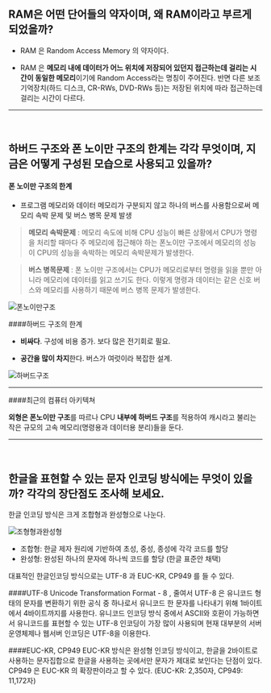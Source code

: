 
## RAM은 어떤 단어들의 약자이며, 왜 RAM이라고 부르게 되었을까?

* RAM 은 Random Access Memory 의 약자이다.

* RAM 은 **메모리 내에 데이터가 어느 위치에 저장되어 있던지 접근하는데 걸리는 시간이 동일한 메모리**이기에 Random Access라는 명칭이 주어진다. 반면 다른 보조기억장치(하드 디스크, CR-RWs, DVD-RWs 등)는 저장된 위치에 따라 접근하는데 걸리는 시간이 다르다.
  
 ---
 <br>
 
## 하버드 구조와 폰 노이만 구조의 한계는 각각 무엇이며, 지금은 어떻게 구성된 모습으로 사용되고 있을까?

#### 폰 노이만 구조의 한계

* 프로그램 메모리와 데이터 메모리가 구분되지 않고 하나의 버스를 사용함으로써 메모리 속박 문제 및 버스 병목 문제 발생

> **메모리 속박문제** : 메모리 속도에 비해 CPU 성능이 빠른 상황에서 CPU가 명령을 처리할 때마다 주 메모리에 접근해야 하는 폰노이만 구조에서 메모리의 성능이 CPU의 성능을 속박하는 메모리 속박문제가 발생한다.

> **버스 병목문제** : 폰 노이만 구조에서는 CPU가 메모리로부터 명령을 읽을 뿐만 아니라 메모리에 데이터를 읽고 쓰기도 한다.  이렇게 명령과 데이터는 같은 신호 버스와 메모리를 사용하기 때문에 버스 병목 문제가 발생한다. 

![폰노이만구조](http://cfile25.uf.tistory.com/image/1626FA4C4DABE40F100995)

####하버드 구조의 한계

* **비싸다**. 구성에 비용 증가. 보다 많은 전기회로 필요.

* **공간을 많이 차지**한다. 버스가 여럿이라 복잡한 설계.

![하버드구조](http://cfile9.uf.tistory.com/image/1129F34C4DABE40F079284)

---

####최근의 컴퓨터 아키텍쳐

**외형은 폰노이만 구조**를 따르나 CPU **내부에 하버드 구조**를 적용하여 캐시라고 불리는 작은 규모의 고속 메모리(명령용과 데이터용 분리)들을 둔다.

---

<br>

## 한글을 표현할 수 있는 문자 인코딩 방식에는 무엇이 있을까? 각각의 장단점도 조사해 보세요.

한글 인코딩 방식은 크게 조합형과 완성형으로 나눈다.

![조형형과완성형](http://cfile1.uf.tistory.com/image/24144A485471E06F24FE20)

* 조합형: 한글 제자 원리에 기반하여 초성, 중성, 종성에 각각 코드를 할당
* 완성형: 완성된 하나의 문자에 하나씩 코드를 할당 (한글 표준안 채택)

대표적인 한글인코딩 방식으로는 UTF-8 과 EUC-KR, CP949 를 들 수 있다.

####UTF-8
Unicode Transformation Format - 8 , 줄여서 UTF-8 은 유니코드 형태의 문자를 변환하기 위한 공식 중 하나로서 유니코드 한 문자를 나타내기 위해 1바이트에서 4바이트까지를 사용한다. 유니코드 인코딩 방식 중에서 ASCII와 호환이 가능하면서 유니코드를 표현할 수 있는 UTF-8 인코딩이 가장 많이 사용되며 현재 대부분의 서버 운영체제나 웹서버 인코딩은 UTF-8을 이용한다.

####EUC-KR, CP949
EUC-KR 방식은 완성형 인코딩 방식이고, 한글을 2바이트로 사용하는 문자집합으로 한글을 사용하는 곳에서만 문자가 제대로 보인다는 단점이 있다. CP949 은 EUC-KR 의 확장판이라고 할 수 있다. (EUC-KR: 2,350자, CP949: 11,172자)

 
